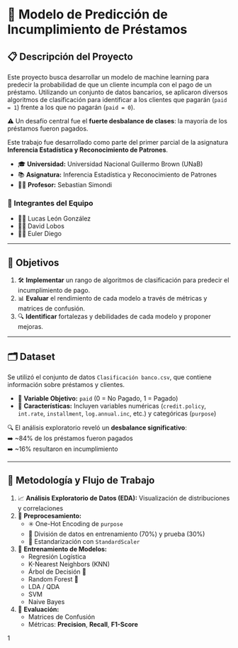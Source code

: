 # 🏦 Modelo de Predicción de Incumplimiento de Préstamos

## 📋 Descripción del Proyecto

Este proyecto busca desarrollar un modelo de machine learning para predecir la probabilidad de que un cliente incumpla con el pago de un préstamo. Utilizando un conjunto de datos bancarios, se aplicaron diversos algoritmos de clasificación para identificar a los clientes que pagarán (`paid = 1`) frente a los que no pagarán (`paid = 0`).

⚠️ Un desafío central fue el **fuerte desbalance de clases**: la mayoría de los préstamos fueron pagados.

Este trabajo fue desarrollado como parte del primer parcial de la asignatura **Inferencia Estadística y Reconocimiento de Patrones**.

* 🎓 **Universidad:** Universidad Nacional Guillermo Brown (UNaB)  
* 📚 **Asignatura:** Inferencia Estadística y Reconocimiento de Patrones  
* 👨‍🏫 **Profesor:** Sebastian Simondi  


### 👥 Integrantes del Equipo

* 👨‍💻 Lucas León González  
* 👨‍💻 David Lobos  
* 👨‍💻 Euler Diego  

---

## 🎯 Objetivos

1. 🛠️ **Implementar** un rango de algoritmos de clasificación para predecir el incumplimiento de pago.  
2. 📊 **Evaluar** el rendimiento de cada modelo a través de métricas y matrices de confusión.  
3. 🔍 **Identificar** fortalezas y debilidades de cada modelo y proponer mejoras.  

---

## 🗂️ Dataset

Se utilizó el conjunto de datos `Clasificación banco.csv`, que contiene información sobre préstamos y clientes.

- 🎯 **Variable Objetivo:** `paid` (0 = No Pagado, 1 = Pagado)  
- 🧾 **Características:** Incluyen variables numéricas (`credit.policy`, `int.rate`, `installment`, `log.annual.inc`, etc.) y categóricas (`purpose`)

🔍 El análisis exploratorio reveló un **desbalance significativo**:  
➡️ ~84% de los préstamos fueron pagados  
➡️ ~16% resultaron en incumplimiento  

---

## 🔄 Metodología y Flujo de Trabajo

1. 📈 **Análisis Exploratorio de Datos (EDA):** Visualización de distribuciones y correlaciones  
2. 🧹 **Preprocesamiento:**  
   * ✳️ One-Hot Encoding de `purpose`  
   * 🔀 División de datos en entrenamiento (70%) y prueba (30%)  
   * 📐 Estandarización con `StandardScaler`  
3. 🤖 **Entrenamiento de Modelos:**  
   - Regresión Logística  
   - K-Nearest Neighbors (KNN)  
   - Árbol de Decisión 🌳  
   - Random Forest 🌲  
   - LDA / QDA  
   - SVM  
   - Naive Bayes  
4. 🧪 **Evaluación:**  
   - Matrices de Confusión  
   - Métricas: **Precision**, **Recall**, **F1-Score**  

1